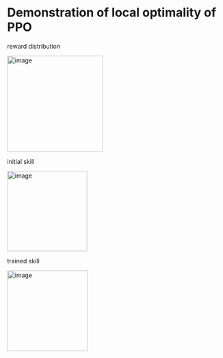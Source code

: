 # Demonstration of local optimality of PPO

reward distribution

<img width="224" alt="image" src="https://github.com/kkugosu/ppo_demo/assets/24292848/88347610-0e73-4a13-9360-1dfe66afb44f">

initial skill

<img width="187" alt="image" src="https://github.com/kkugosu/ppo_demo/assets/24292848/6d664513-3658-49f1-aadf-5109b2cb69a7">

trained skill

<img width="188" alt="image" src="https://github.com/kkugosu/ppo_demo/assets/24292848/235398e8-6931-469c-8f22-778fda6f7b68">
